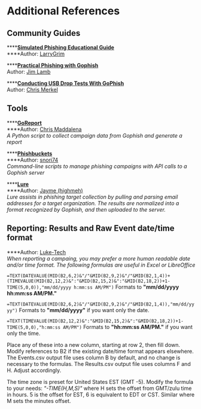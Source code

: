 # Additional References

## Community Guides

\*\*\*\*[**Simulated Phishing Educational Guide**](http://tinyurl.com/PhishCampaign)  
****Author: [LarryGrim](https://github.com/LarryGrim)

\*\*\*\*[**Practical Phishing with Gophish**](https://medium.com/airwalk/practical-phishing-with-gophish-7dd384ad1840)  
Author: [Jim Lamb](https://twitter.com/ovineOppressor)

\*\*\*\*[**Conducting USB Drop Tests With GoPhish**](https://medium.com/@chrismerkel/conducting-usb-drop-tests-with-gophish-44cc7e1a88b9)  
Author: [Chris Merkel](https://twitter.com/chrismerkel)

## Tools

\*\*\*\*[**GoReport**](https://github.com/chrismaddalena/GoReport)  
****Author: [Chris Maddalena](https://twitter.com/cmaddalena)  
_A Python script to collect campaign data from Gophish and generate a report_

\*\*\*\*[**Phishbuckets**](https://github.com/CommArc/phishbuckets)  
****Author: [snori74](https://github.com/snori74)  
_Command-line scripts to manage phishing campaigns with API calls to a Gophish server_

\*\*\*\*[**Lure**](https://github.com/highmeh/lure)  
****Author: [Jayme \(highmeh\)](https://twitter.com/highmeh)  
_Lure assists in phishing target collection by pulling and parsing email addresses for a target organization. The results are normalized into a format recognized by Gophish, and then uploaded to the server._


## Reporting: Results and Raw Event date/time format

****Author: [Luke-Tech](https://github.com/Luke-Tech)  
_When reporting a campaing, you may prefer a more human readable date and/or time format. The following formulas are useful in Excel or LibreOffice_

`=TEXT(DATEVALUE(MID(B2,6,2)&"/"&MID(B2,9,2)&"/"&MID(B2,1,4))+(TIMEVALUE(MID(B2,12,2)&":"&MID(B2,15,2)&":"&MID(B2,18,2))+1-TIME(5,0,0)),"mm/dd/yyyy h:mm:ss AM/PM")`
Formats to **"mm/dd/yyyy hh:mm:ss AM/PM."**

`=TEXT(DATEVALUE(MID(B2,6,2)&"/"&MID(B2,9,2)&"/"&MID(B2,1,4)),"mm/dd/yyyy")`
Formats to **"mm/dd/yyyy"** if you want only the date.

`=TEXT(TIMEVALUE(MID(B2,12,2)&":"&MID(B2,15,2)&":"&MID(B2,18,2))+1-TIME(5,0,0),"h:mm:ss AM/PM")`
Formats to **"hh:mm:ss AM/PM."** if you want only the time.

Place any of these into a new column, starting at row 2, then fill down. Modify references to B2 if the existing date/time format appears elsewhere. The Events.csv output file uses column B by default, and no change is necessary to the formulas. The Results.csv output file uses columns F and H. Adjust accordingly.

The time zone is preset for United States EST (GMT -5). Modify the formula to your needs: _"-TIME(H,M,S)"_ where H sets the offset from GMT/zulu time in hours. 5 is the offset for EST, 6 is equivalent to EDT or CST. Similar where M sets the minutes offset.
